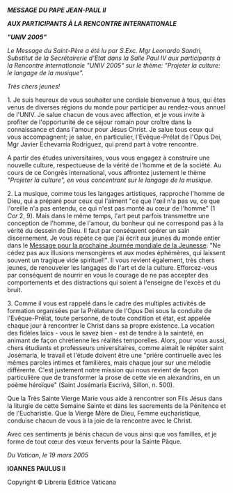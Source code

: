 ***MESSAGE DU PAPE JEAN-PAUL II***

***AUX PARTICIPANTS À LA RENCONTRE INTERNATIONALE***

***"UNIV 2005"***

*Le Message du Saint-Père a été lu par S.Exc. Mgr Leonardo Sandri, Substitut de la Secrétairerie d'Etat dans la Salle Paul IV aux participants à la Rencontre internationale "UNIV 2005" sur le thème: "Projeter la culture: le langage de la musique".*

*Très chers jeunes!*

1\. Je suis heureux de vous souhaiter une cordiale bienvenue à tous, qui êtes venus de diverses régions du monde pour participer au rendez-vous annuel de l'UNIV. Je salue chacun de vous avec affection, et je vous invite à profiter de l'opportunité de ce séjour romain pour croître dans la connaissance et dans l'amour pour Jésus Christ. Je salue tous ceux qui vous accompagnent; je salue, en particulier, l'Evêque-Prélat de l'Opus Dei, Mgr Javier Echevarría Rodríguez, qui prend part à votre rencontre.

A partir des études universitaires, vous vous engagez à construire une nouvelle culture, respectueuse de la vérité de l'homme et de la société. Au cours de ce Congrès international, vous affrontez justement le thème *"Projeter la culture", en vous concentrant sur le langage de la musique.*

2\. La musique, comme tous les langages artistiques, rapproche l'homme de Dieu, qui a préparé pour ceux qui l'aiment "ce que l'œil n'a pas vu, ce que l'oreille n'a pas entendu, ce qui n'est pas monté au cœur de l'homme" (1 *Cor* 2, 9). Mais dans le même temps, l'art peut parfois transmettre une conception de l'homme, de l'amour, du bonheur qui ne correspond pas à la vérité du dessein de Dieu. Il faut par conséquent opérer un sain discernement. Je vous répète ce que j'ai écrit aux jeunes du monde entier dans le [Message pour la prochaine Journée mondiale de la Jeunesse](/content/john-paul-ii/fr/messages/youth/documents/hf_jp-ii_mes_20040806_xx-world-youth-day.html): "Ne cédez pas aux illusions mensongères et aux modes éphémères, qui laissent souvent un tragique vide spirituel!". Il vous revient également, très chers jeunes, de renouveler les langages de l'art et de la culture. Efforcez-vous par conséquent de nourrir en vous le courage de ne pas accepter des comportements et des distractions qui soient à l'enseigne de l'excès et du bruit.

3\. Comme il vous est rappelé dans le cadre des multiples activités de formation organisées par la Prélature de l'Opus Dei sous la conduite de l'Evêque-Prélat, toute personne, de toute condition et état, est appelée chaque jour à rencontrer le Christ dans sa propre existence. La vocation des fidèles laïcs - vous le savez bien - est de tendre à la sainteté, en animant de façon chrétienne les réalités temporelles. Alors, pour vous aussi, chers étudiants et professeurs universitaires, comme aimait le répéter saint Josémaría, le travail et l'étude doivent être une "prière continuelle avec les mêmes paroles intimes et familières, mais chaque jour sur une mélodie différente. C'est justement notre mission qui nous revient de façon particulière que de transformer la prose de cette vie en alexandrins, en un poème héroïque" (Saint Josémaría Escrivá, Sillon, n. 500).

Que la Très Sainte Vierge Marie vous aide à rencontrer son Fils Jésus dans la liturgie de cette Semaine Sainte et dans les sacrements de la Pénitence et de l'Eucharistie. Que la Vierge Mère de Dieu, Femme eucharistique, conduise chacun de vous à la joie de la rencontre avec le Christ.

Avec ces sentiments je bénis chacun de vous ainsi que vos familles, et je forme de tout cœur des vœux fervents pour la Sainte Pâque.

*Du Vatican, le 19 mars 2005*

**IOANNES PAULUS II**

Copyright © Libreria Editrice Vaticana